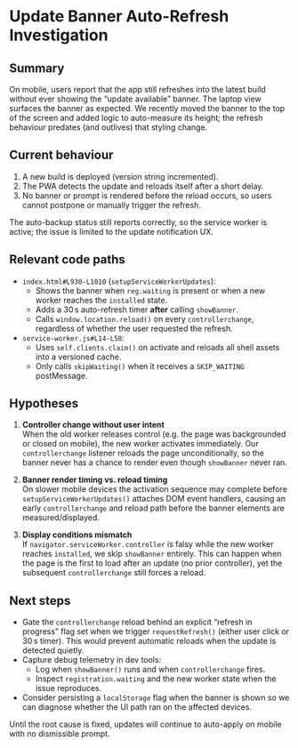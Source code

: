 # Update Banner Auto-Refresh Investigation

## Summary

On mobile, users report that the app still refreshes into the latest build without ever showing the “update available” banner. The laptop view surfaces the banner as expected. We recently moved the banner to the top of the screen and added logic to auto-measure its height; the refresh behaviour predates (and outlives) that styling change.

## Current behaviour

1. A new build is deployed (version string incremented).
2. The PWA detects the update and reloads itself after a short delay.
3. No banner or prompt is rendered before the reload occurs, so users cannot postpone or manually trigger the refresh.

The auto-backup status still reports correctly, so the service worker is active; the issue is limited to the update notification UX.

## Relevant code paths

- `index.html#L930-L1010` (`setupServiceWorkerUpdates`):
  - Shows the banner when `reg.waiting` is present or when a new worker reaches the `installed` state.
  - Adds a 30 s auto-refresh timer **after** calling `showBanner`.
  - Calls `window.location.reload()` on every `controllerchange`, regardless of whether the user requested the refresh.
- `service-worker.js#L14-L58`:
  - Uses `self.clients.claim()` on activate and reloads all shell assets into a versioned cache.
  - Only calls `skipWaiting()` when it receives a `SKIP_WAITING` postMessage.

## Hypotheses

1. **Controller change without user intent**  
   When the old worker releases control (e.g. the page was backgrounded or closed on mobile), the new worker activates immediately. Our `controllerchange` listener reloads the page unconditionally, so the banner never has a chance to render even though `showBanner` never ran.

2. **Banner render timing vs. reload timing**  
   On slower mobile devices the activation sequence may complete before `setupServiceWorkerUpdates()` attaches DOM event handlers, causing an early `controllerchange` and reload path before the banner elements are measured/displayed.

3. **Display conditions mismatch**  
   If `navigator.serviceWorker.controller` is falsy while the new worker reaches `installed`, we skip `showBanner` entirely. This can happen when the page is the first to load after an update (no prior controller), yet the subsequent `controllerchange` still forces a reload.

## Next steps

- Gate the `controllerchange` reload behind an explicit “refresh in progress” flag set when we trigger `requestRefresh()` (either user click or 30 s timer). This would prevent automatic reloads when the update is detected quietly.
- Capture debug telemetry in dev tools:
  - Log when `showBanner()` runs and when `controllerchange` fires.
  - Inspect `registration.waiting` and the new worker state when the issue reproduces.
- Consider persisting a `localStorage` flag when the banner is shown so we can diagnose whether the UI path ran on the affected devices.

Until the root cause is fixed, updates will continue to auto-apply on mobile with no dismissible prompt.
